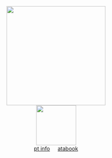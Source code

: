 <div align="center"> 

<img height="260" src="https://file.garden/Zoh6AmUPgG7Qjqjt/github/uuuuuummmm.png"><br>
<img height="105" src="https://file.garden/Zoh6AmUPgG7Qjqjt/github/true.png"><br>
[pt info](https://rentry.co/autotheosis)⠀⠀[atabook](https://oliver.atabook.org/)<br>
